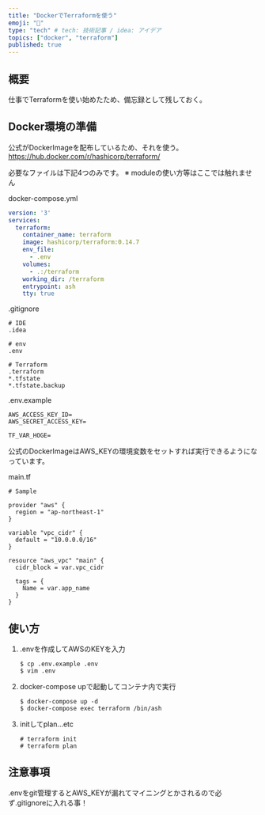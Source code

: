```yaml
---
title: "DockerでTerraformを使う"
emoji: "🐣"
type: "tech" # tech: 技術記事 / idea: アイデア
topics: ["docker", "terraform"]
published: true
---
```


## 概要
仕事でTerraformを使い始めたため、備忘録として残しておく。

## Docker環境の準備
公式がDockerImageを配布しているため、それを使う。
https://hub.docker.com/r/hashicorp/terraform/

必要なファイルは下記4つのみです。
※ moduleの使い方等はここでは触れません

docker-compose.yml
```yml
version: '3'
services:
  terraform:
    container_name: terraform
    image: hashicorp/terraform:0.14.7
    env_file:
      - .env
    volumes:
      - .:/terraform
    working_dir: /terraform
    entrypoint: ash
    tty: true
```

.gitignore
```
# IDE
.idea

# env
.env

# Terraform
.terraform
*.tfstate
*.tfstate.backup
```

.env.example
```
AWS_ACCESS_KEY_ID=
AWS_SECRET_ACCESS_KEY=

TF_VAR_HOGE=
```
公式のDockerImageはAWS_KEYの環境変数をセットすれば実行できるようになっています。

main.tf
```hcl
# Sample

provider "aws" {
  region = "ap-northeast-1"
}

variable "vpc_cidr" {
  default = "10.0.0.0/16"
}

resource "aws_vpc" "main" {
  cidr_block = var.vpc_cidr

  tags = {
    Name = var.app_name
  }
}

```

## 使い方
1. .envを作成してAWSのKEYを入力
    ```
    $ cp .env.example .env
    $ vim .env
    ```
2. docker-compose upで起動してコンテナ内で実行
    ```
    $ docker-compose up -d
    $ docker-compose exec terraform /bin/ash
    ```
3. initしてplan...etc
    ```
    # terraform init
    # terraform plan
    ```

## 注意事項
.envをgit管理するとAWS_KEYが漏れてマイニングとかされるので必ず.gitignoreに入れる事！
